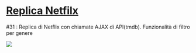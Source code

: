 # [Replica Netfilx](https://boolflix.netlify.app/)
#31 : Replica di Netflix con chiamate AJAX di API(tmdb). Funzionalità di filtro per genere

<img src='https://github.com/momoramadori/ajax-ex-boolflix/blob/master/imgmd/gif.gif' src='Gif di Boolflix' />
